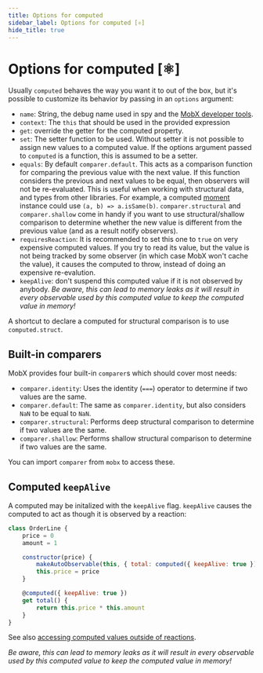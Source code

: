 ```yaml
---
title: Options for computed
sidebar_label: Options for computed [⚛️]
hide_title: true
---
```


# Options for computed [⚛️]

Usually `computed` behaves the way you want it to out of the box, but it's possible to customize its behavior by passing in an `options` argument:

-   `name`: String, the debug name used in spy and the [MobX developer tools](https://github.com/mobxjs/mobx-devtools).
-   `context`: The `this` that should be used in the provided expression
-   `get`: override the getter for the computed property.
-   `set`: The setter function to be used. Without setter it is not possible to assign new values to a computed value. If the options argument passed to `computed` is a function, this is assumed to be a setter.
-   `equals`: By default `comparer.default`. This acts as a comparison function for comparing the previous value with the next value. If this function considers the previous and next values to be equal, then observers will not be re-evaluated. This is useful when working with structural data, and types from other libraries. For example, a computed [moment](https://momentjs.com/) instance could use `(a, b) => a.isSame(b)`. `comparer.structural` and `comparer.shallow` come in handy if you want to use structural/shallow comparison to determine whether the new value is different from the previous value (and as a result notify observers).
-   `requiresReaction`: It is recommended to set this one to `true` on very expensive computed values. If you try to read its value, but the value is not being tracked by some observer (in which case MobX won't cache the value), it causes the computed to throw, instead of doing an expensive re-evalution.
-   `keepAlive`: don't suspend this computed value if it is not observed by anybody. _Be aware, this can lead to memory leaks as it will result in every observable used by this computed value to keep the computed value in memory!_

A shortcut to declare a computed for structural comparison is to use `computed.struct`.

## Built-in comparers

MobX provides four built-in `comparer`s which should cover most needs:

-   `comparer.identity`: Uses the identity (`===`) operator to determine if two values are the same.
-   `comparer.default`: The same as `comparer.identity`, but also considers `NaN` to be equal to `NaN`.
-   `comparer.structural`: Performs deep structural comparison to determine if two values are the same.
-   `comparer.shallow`: Performs shallow structural comparison to determine if two values are the same.

You can import `comparer` from `mobx` to access these.

## Computed `keepAlive`

A computed may be initalized with the `keepAlive` flag. `keepAlive` causes the computed to act as though it is observed by a reaction:

```javascript
class OrderLine {
    price = 0
    amount = 1

    constructor(price) {
        makeAutoObservable(this, { total: computed({ keepAlive: true }) })
        this.price = price
    }

    @computed({ keepAlive: true })
    get total() {
        return this.price * this.amount
    }
}
```

See also [accessing computed values outside of reactions](computed-behavior.md#accessing-computed-values-outside-of-reactions).

_Be aware, this can lead to memory leaks as it will result in every observable used by this computed value to keep the computed value in memory!_
